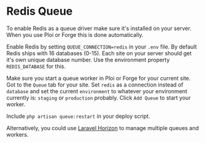 # Redis Queue

To enable Redis as a queue driver make sure it's installed on your server. When you use Ploi or Forge this is done automatically.

Enable Redis by setting `QUEUE_CONNECTION=redis` in your `.env` file. By default Redis ships with 16 databases (0-15). Each site on your server should get it's own unique database number. Use the environment property `REDIS_DATABASE` for this.

Make sure you start a queue worker in Ploi or Forge for your current site. Got to the `Queue` tab for your site. Set `redis` as a connection instead of `database` and set the current `environment` to whatever your environment currently is: `staging` or `production` probably. Click `Add Queue` to start your worker.

Include `php artisan queue:restart` in your deploy script.

Alternatively, you could use [Laravel Horizon](https://1902.studio/journal/configuring-laravel-horizon-for-statamic-and-peak) to manage multiple queues and workers. 
